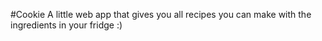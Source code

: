 #Cookie
A little web app that gives you all recipes you can make with the ingredients in your fridge :)
